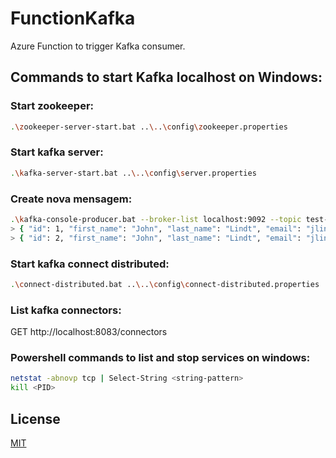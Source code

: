 # FunctionKafka
Azure Function to trigger Kafka consumer.

## Commands to start Kafka localhost on Windows:

### Start zookeeper:

```bash
.\zookeeper-server-start.bat ..\..\config\zookeeper.properties
```


### Start kafka server:

```bash
.\kafka-server-start.bat ..\..\config\server.properties
```


### Create nova mensagem:

```bash
.\kafka-console-producer.bat --broker-list localhost:9092 --topic test-topic
> { "id": 1, "first_name": "John", "last_name": "Lindt", "email": "jlindt@gmail.com", "gender": "Male", "product": 1234 }
> { "id": 2, "first_name": "John", "last_name": "Lindt", "email": "jlindt@gmail.com", "gender": "Male", "product": 5678 }
```


### Start kafka connect distributed:

```bash
.\connect-distributed.bat ..\..\config\connect-distributed.properties
```


### List kafka connectors:

GET http://localhost:8083/connectors


### Powershell commands to list and stop services on windows:


```bash
netstat -abnovp tcp | Select-String <string-pattern>
kill <PID>
```


## License
[MIT](https://choosealicense.com/licenses/mit/)
